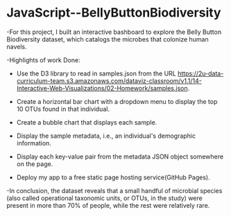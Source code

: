 # JavaScript--BellyButtonBiodiversity

-For this project, I built an interactive bashboard to explore the Belly Button Biodiversity dataset, which catalogs the microbes that colonize human navels.

-Highlights of work Done:  

- Use the D3 library to read in samples.json from the URL https://2u-data-curriculum-team.s3.amazonaws.com/dataviz-classroom/v1.1/14-Interactive-Web-Visualizations/02-Homework/samples.json.

- Create a horizontal bar chart with a dropdown menu to display the top 10 OTUs found in that individual.

- Create a bubble chart that displays each sample.

- Display the sample metadata, i.e., an individual's demographic information.

- Display each key-value pair from the metadata JSON object somewhere on the page.

- Deploy my app to a free static page hosting service(GitHub Pages).


-In conclusion, the dataset reveals that a small handful of microbial species (also called operational taxonomic units, or OTUs, in the study) were present in more than 70% of people, while the rest were relatively rare.
